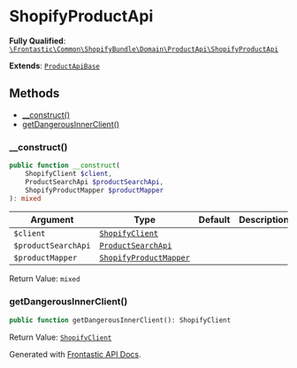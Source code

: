 #  ShopifyProductApi

**Fully Qualified**: [`\Frontastic\Common\ShopifyBundle\Domain\ProductApi\ShopifyProductApi`](../../../../../src/php/ShopifyBundle/Domain/ProductApi/ShopifyProductApi.php)

**Extends**: [`ProductApiBase`](../../../ProductApiBundle/Domain/ProductApiBase.md)

## Methods

* [__construct()](#__construct)
* [getDangerousInnerClient()](#getdangerousinnerclient)

### __construct()

```php
public function __construct(
    ShopifyClient $client,
    ProductSearchApi $productSearchApi,
    ShopifyProductMapper $productMapper
): mixed
```

Argument|Type|Default|Description
--------|----|-------|-----------
`$client`|[`ShopifyClient`](../ShopifyClient.md)||
`$productSearchApi`|[`ProductSearchApi`](../../../ProductSearchApiBundle/Domain/ProductSearchApi.md)||
`$productMapper`|[`ShopifyProductMapper`](../Mapper/ShopifyProductMapper.md)||

Return Value: `mixed`

### getDangerousInnerClient()

```php
public function getDangerousInnerClient(): ShopifyClient
```

Return Value: [`ShopifyClient`](../ShopifyClient.md)

Generated with [Frontastic API Docs](https://github.com/FrontasticGmbH/apidocs).
